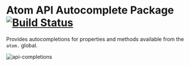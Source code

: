 # Atom API Autocomplete Package [![Build Status](https://travis-ci.org/atom/autocomplete-atom-api.svg?branch=master)](https://travis-ci.org/atom/autocomplete-atom-api)

Provides autocompletions for properties and methods available from the
`atom.` global.

![api-completions](https://cloud.githubusercontent.com/assets/671378/6454730/dfb8c6ee-c100-11e4-8f46-d0482491d50e.gif)
